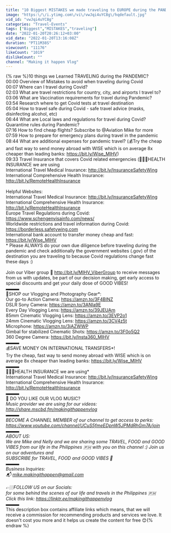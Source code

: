 ```yaml
---
title: "10 Biggest MISTAKES we made traveling to EUROPE during the PANDEMIC (and what we learned from it)"
image: "https:\/\/i.ytimg.com\/vi\/vwJqi4uYC8g\/hqdefault.jpg"
vid_id: "vwJqi4uYC8g"
categories: "Travel-Events"
tags: ["Biggest","MISTAKES","traveling"]
date: "2022-01-20T20:26:12+03:00"
vid_date: "2022-01-20T13:16:08Z"
duration: "PT11M38S"
viewcount: "11176"
likeCount: "1019"
dislikeCount: ""
channel: "Making it happen Vlog"
---
```

{% raw %}10 things we Learned TRAVELING during the PANDEMIC?<br />00:00 Overview of Mistakes to avoid when traveling during Covid<br />00:07 Where can I travel during Covid?<br />02:03 What are travel restrictions for country, city, and airports I travel to?<br />03:06 What are Vaccination requirements for travel during Pandemic?<br />03:54 Research where to get Covid tests at travel destination<br />05:04 How to travel safe during Covid - safe travel advice (masks, disinfecting alcohol, etc)<br />06:44 What are Local laws and regulations for travel during Covid? Quarantine rules during Pandemic?<br />07:16 How to find cheap flights? Subscribe to @Aviation Mike for more<br />07:59 How to prepare for emergency plans during travel in the pandemic<br />08:44 What are additional expenses for pandemic travel? (💰Try the cheap and fast way to send money abroad with WISE which is on average 8x cheaper than leading banks: <a rel="nofollow" target="blank" href="https://bit.ly/Wise_MIHV)">https://bit.ly/Wise_MIHV)</a><br />09:33 Travel Insurance that covers Covid related emergencies (👩🏻‍⚕️HEALTH INSURANCE we are using<br />International Travel Medical Insurance: <a rel="nofollow" target="blank" href="http://bit.ly/InsuranceSafetyWing">http://bit.ly/InsuranceSafetyWing</a><br />International Comprehensive Health Insurance: <a rel="nofollow" target="blank" href="http://bit.ly/RemoteHealthInsurance">http://bit.ly/RemoteHealthInsurance</a><br /><br />Helpful Websites:<br />International Travel Medical Insurance: <a rel="nofollow" target="blank" href="http://bit.ly/InsuranceSafetyWing">http://bit.ly/InsuranceSafetyWing</a><br />International Comprehensive Health Insurance: <a rel="nofollow" target="blank" href="http://bit.ly/RemoteHealthInsurance">http://bit.ly/RemoteHealthInsurance</a><br />Europe Travel Regulations during Covid: <a rel="nofollow" target="blank" href="https://www.schengenvisainfo.com/news/">https://www.schengenvisainfo.com/news/</a><br />Worldwide restrictions and travel information during Covid: <a rel="nofollow" target="blank" href="https://borderless.safetywing.com">https://borderless.safetywing.com</a><br />International bank account to transfer money cheap and fast: <a rel="nofollow" target="blank" href="https://bit.ly/Wise_MIHV">https://bit.ly/Wise_MIHV</a><br />* Please ALWAYS do your own due diligence before traveling during the pandemic and check additionally the government websites (.gov) of the destination you are traveling to because Covid regulations change fast these days :)<br /><br />Join our Viber group 📲 <a rel="nofollow" target="blank" href="http://bit.ly/MIHV_ViberGroup">http://bit.ly/MIHV_ViberGroup</a> to receive messages from us with updates, be part of our decision making, get early access to special discounts and get your daily dose of GOOD VIBES!<br />▬▬▬<br />🎥SHOP our Vlogging and Photography Gear*:<br />Our go-to Action Camera: <a rel="nofollow" target="blank" href="https://amzn.to/3F4BINZ">https://amzn.to/3F4BINZ</a><br />DSLR Sony Camera: <a rel="nofollow" target="blank" href="https://amzn.to/3ANIa9E">https://amzn.to/3ANIa9E</a><br />Every Day Vlogging Lens: <a rel="nofollow" target="blank" href="https://amzn.to/39JEUAm">https://amzn.to/39JEUAm</a><br />85mm Cinematic Vlogging Lens: <a rel="nofollow" target="blank" href="https://amzn.to/3EVP2o1">https://amzn.to/3EVP2o1</a><br />24mm Cinematic Vlogging Lens: <a rel="nofollow" target="blank" href="https://amzn.to/3CV4z5t">https://amzn.to/3CV4z5t</a><br />Microphone: <a rel="nofollow" target="blank" href="https://amzn.to/3iAZWWP">https://amzn.to/3iAZWWP</a> <br />Gimbal for stabilized Cinematic Shots: <a rel="nofollow" target="blank" href="https://amzn.to/3F0o5Q2">https://amzn.to/3F0o5Q2</a><br />360 Degree Camera: <a rel="nofollow" target="blank" href="https://bit.ly/Insta360_MIHV">https://bit.ly/Insta360_MIHV</a><br />▬▬▬<br />💰SAVE MONEY ON INTERNATIONAL TRANSFERS*! <br />Try the cheap, fast way to send money abroad with WISE which is on average 8x cheaper than leading banks: <a rel="nofollow" target="blank" href="https://bit.ly/Wise_MIHV">https://bit.ly/Wise_MIHV</a><br />▬▬▬<br />👩🏻‍⚕️HEALTH INSURANCE we are using*<br />International Travel Medical Insurance: <a rel="nofollow" target="blank" href="http://bit.ly/InsuranceSafetyWing">http://bit.ly/InsuranceSafetyWing</a><br />International Comprehensive Health Insurance: <a rel="nofollow" target="blank" href="http://bit.ly/RemoteHealthInsurance">http://bit.ly/RemoteHealthInsurance</a><br />▬▬▬<br />🎵 DO YOU LIKE OUR VLOG MUSIC?*<br />Music provider we are using for our videos: <a rel="nofollow" target="blank" href="http://share.mscbd.fm/makingithappenvlog">http://share.mscbd.fm/makingithappenvlog</a><br />▬▬▬<br />BECOME A CHANNEL MEMBER of our channel to get access to perks:<br /><a rel="nofollow" target="blank" href="https://www.youtube.com/channel/UCuS5fmeEDpnW5JPMdRhGm7A/join">https://www.youtube.com/channel/UCuS5fmeEDpnW5JPMdRhGm7A/join</a><br />▬▬▬<br />ABOUT US:<br />We are Mike and Nelly and we are sharing some TRAVEL, FOOD and  GOOD VIBES from our life in the Philippines 🇵🇭 with you on this channel :) Join us on our adventures and <br />SUBSCRIBE for TRAVEL, FOOD and  GOOD VIBES 🌴 <br />▬▬▬<br />Business Inquiries:<br />📬 mike.makingithappen@gmail.com<br /><br />👉🏼FOLLOW US on our Socials:<br />for some behind the scenes of our life and travels in the Philippines 🇵🇭 Click this link: <a rel="nofollow" target="blank" href="https://linktr.ee/makingithappenvlog">https://linktr.ee/makingithappenvlog</a><br />▬▬▬<br />* This description box contains affiliate links which means, that we will receive a commission for recommending products and services we love. It doesn't cost you more and it helps us create the content for free 😊{% endraw %}

